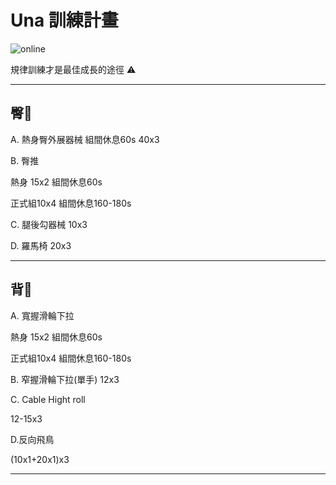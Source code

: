 <!DOCTYPE html>
<html>
<head>
  <meta charset="UTF-8">
</head>
<body>
  <h1>Una 訓練計畫</h1>
  <img src="https://custom-images.strikinglycdn.com/res/hrscywv4p/image/upload/c_limit,fl_lossy,h_600,w_800,f_auto,q_auto/6854615/492705_919805.jpeg" alt="online">
  <p>規律訓練才是最佳成長的途徑 ⚠️</p>
  <hr>
  <h2>臀🍑</h2>
  <p>A. 熱身臀外展器械 組間休息60s 40x3</p>
  <p>B. 臀推</p>
  <p>熱身 15x2 組間休息60s</p>
  <p>正式組10x4 組間休息160-180s</p>
  <p>C. 腿後勾器械 10x3</p>
  <p>D. 羅馬椅 20x3</p>
  <hr>
  <h2>背🐚</h2>
  <p>A. 寬握滑輪下拉</p>
  <p>熱身 15x2 組間休息60s</p>
  <p>正式組10x4 組間休息160-180s</p>
  <p>B. 窄握滑輪下拉(單手) 12x3</p>
  <p>C. Cable Hight roll</p>
  <p>12-15x3</p>
  <p>D.反向飛鳥</p>
  <p>(10x1+20x1)x3</p>
  <hr>
</body>
</html>
